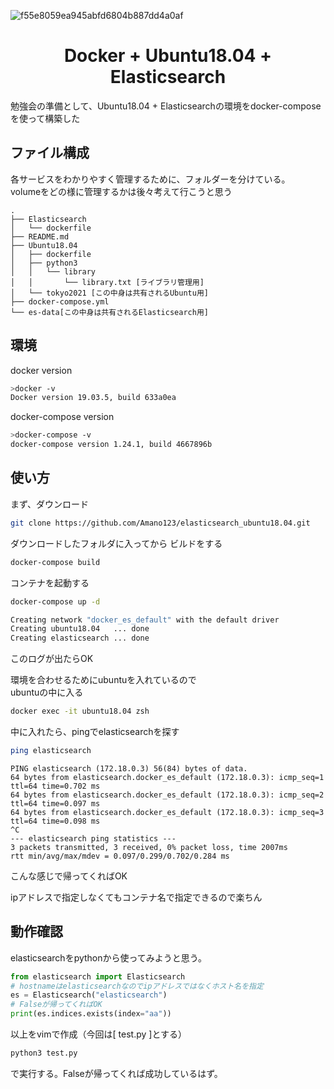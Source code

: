 
![f55e8059ea945abfd6804b887dd4a0af](https://user-images.githubusercontent.com/39152214/76674089-fb3e3000-65ee-11ea-9f52-f9efc5f6d89a.gif)

# <center>Docker + Ubuntu18.04 + Elasticsearch</center>
勉強会の準備として、Ubuntu18.04 + Elasticsearchの環境をdocker-composeを使って構築した

## ファイル構成
各サービスをわかりやすく管理するために、フォルダーを分けている。  
volumeをどの様に管理するかは後々考えて行こうと思う
```
.
├── Elasticsearch
│   └── dockerfile
├── README.md
├── Ubuntu18.04
│   ├── dockerfile
│   ├── python3
│   │   └── library
│   │       └── library.txt [ライブラリ管理用]
│   └── tokyo2021 [この中身は共有されるUbuntu用]
├── docker-compose.yml
└── es-data[この中身は共有されるElasticsearch用]
```

## 環境
docker version
```bash 
>docker -v
Docker version 19.03.5, build 633a0ea
```
docker-compose version

```bash 
>docker-compose -v 
docker-compose version 1.24.1, build 4667896b
```

## 使い方
まず、ダウンロード
```bash 
git clone https://github.com/Amano123/elasticsearch_ubuntu18.04.git
```

ダウンロードしたフォルダに入ってから
ビルドをする

```bash 
docker-compose build
```

コンテナを起動する

```bash 
docker-compose up -d
```

```bash 
Creating network "docker_es_default" with the default driver
Creating ubuntu18.04   ... done
Creating elasticsearch ... done
```
このログが出たらOK

環境を合わせるためにubuntuを入れているので  
ubuntuの中に入る
```bash 
docker exec -it ubuntu18.04 zsh
```

中に入れたら、pingでelasticsearchを探す

```bash 
ping elasticsearch
```

```log
PING elasticsearch (172.18.0.3) 56(84) bytes of data.
64 bytes from elasticsearch.docker_es_default (172.18.0.3): icmp_seq=1 ttl=64 time=0.702 ms
64 bytes from elasticsearch.docker_es_default (172.18.0.3): icmp_seq=2 ttl=64 time=0.097 ms
64 bytes from elasticsearch.docker_es_default (172.18.0.3): icmp_seq=3 ttl=64 time=0.098 ms
^C
--- elasticsearch ping statistics ---
3 packets transmitted, 3 received, 0% packet loss, time 2007ms
rtt min/avg/max/mdev = 0.097/0.299/0.702/0.284 ms
```
こんな感じで帰ってくればOK

ipアドレスで指定しなくてもコンテナ名で指定できるので楽ちん

## 動作確認
elasticsearchをpythonから使ってみようと思う。

```python
from elasticsearch import Elasticsearch
# hostnameはelasticsearchなのでipアドレスではなくホスト名を指定
es = Elasticsearch("elasticsearch")
# Falseが帰ってくればOK
print(es.indices.exists(index="aa"))
```

以上をvimで作成（今回は[ test.py ]とする）

```bash
python3 test.py
```
で実行する。Falseが帰ってくれば成功しているはず。